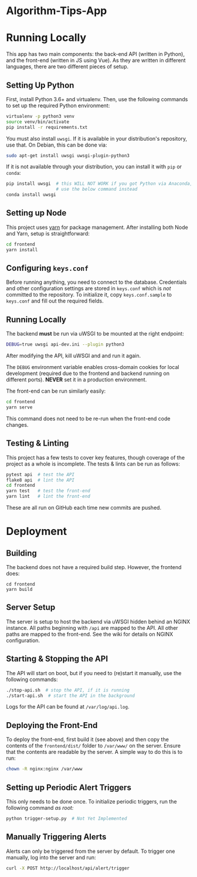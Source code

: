 # Algorithm-Tips-App

# Running Locally

This app has two main components: the back-end API (written in Python), and the
front-end (written in JS using Vue). As they are written in different
languages, there are two different pieces of setup.

## Setting Up Python

First, install Python 3.6+ and virtualenv. Then, use the following commands to set up the required Python environment:

```bash
virtualenv -p python3 venv
source venv/bin/activate
pip install -r requirements.txt
```

You must also install `uwsgi`. If it is available in your distribution's repository, use that. On Debian, this can be done via:

```bash
sudo apt-get install uwsgi uwsgi-plugin-python3
```

If it is not available through your distribution, you can install it with `pip` or `conda`:

```bash
pip install uwsgi  # this WILL NOT WORK if you got Python via Anaconda,
                   # use the below command instead
conda install uwsgi 
```

## Setting up Node

This project uses [yarn](https://yarnpkg.com/) for package management. After installing both Node and Yarn, setup is straightforward:

```bash
cd frontend
yarn install
```

## Configuring `keys.conf`

Before running anything, you need to connect to the database. Credentials and
other configuration settings are stored in `keys.conf` which is *not* committed
to the repository. To initialize it, copy `keys.conf.sample` to `keys.conf` and
fill out the required fields.

## Running Locally

The backend **must** be run via uWSGI to be mounted at the right endpoint:

```bash
DEBUG=true uwsgi api-dev.ini --plugin python3
```

After modifying the API, kill uWSGI and and run it again.

The `DEBUG` environment variable enables cross-domain cookies for local
development (required due to the frontend and backend running on different ports). **NEVER** set it in a production environment.

The front-end can be run similarly easily:

```bash
cd frontend
yarn serve
```

This command does not need to be re-run when the front-end code changes.

## Testing & Linting

This project has a few tests to cover key features, though coverage of the project as a whole is incomplete. The tests & lints can be run as follows:

```bash
pytest api  # test the API
flake8 api  # lint the API
cd frontend
yarn test   # test the front-end
yarn lint   # lint the front-end
```

These are all run on GitHub each time new commits are pushed.

# Deployment

## Building

The backend does not have a required build step. However, the frontend does:

```
cd frontend
yarn build
```

## Server Setup

The server is setup to host the backend via uWSGI hidden behind an NGINX
instance. All paths beginning with `/api` are mapped to the API. All other
paths are mapped to the front-end. See the wiki for details on NGINX configuration.

## Starting & Stopping the API

The API will start on boot, but if you need to (re)start it manually, use the following commands:

```bash
./stop-api.sh  # stop the API, if it is running
./start-api.sh  # start the API in the background
```

Logs for the API can be found at `/var/log/api.log`.

## Deploying the Front-End

To deploy the front-end, first build it (see above) and then copy the contents of the `frontend/dist/` folder to `/var/www/` on the server. Ensure that the contents are readable by the server. A simple way to do this is to run:

```bash
chown -R nginx:nginx /var/www
```

## Setting up Periodic Alert Triggers

This only needs to be done once. To initialize periodic triggers, run the following command *as root:*

```bash
python trigger-setup.py  # Not Yet Implemented
```

## Manually Triggering Alerts

Alerts can only be triggered from the server by default. To trigger one manually, log into the server and run:

```bash
curl -X POST http://localhost/api/alert/trigger
```